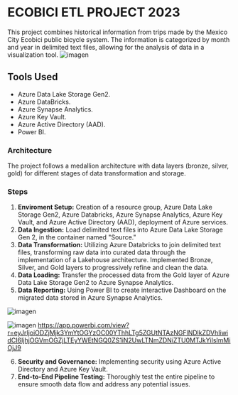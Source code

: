 <h1>ECOBICI ETL PROJECT 2023</h1>

This project combines historical information from trips made by the Mexico City Ecobici public bicycle system. The information is categorized by month and year in delimited text files, allowing for the analysis of data in a visualization tool.</h2>
![imagen](https://github.com/Chakua51/Ecobici/assets/133459446/0e2ef28b-d35e-414f-9b7b-1639d212263e)
<h2>Tools Used</h2>

- Azure Data Lake Storage Gen2.
- Azure DataBricks.
- Azure Synapse Analytics.
- Azure Key Vault.
- Azure Active Directory (AAD).
- Power BI.

<h3>Architecture</h3>

The project follows a medallion architecture with data layers (bronze, silver, gold) for different stages of data transformation and storage.

### Steps
1. **Enviroment Setup:** Creation of a resource group, Azure Data Lake Storage Gen2, Azure Databricks, Azure Synapse Analytics, Azure Key Vault, and Azure Active Directory (AAD), deployment of Azure services.
2. **Data Ingestion:** Load delimited text files into Azure Data Lake Storage Gen 2, in the container named "Source."
3. **Data Transformation:** Utilizing Azure Databricks to join delimited text files, transforming raw data into curated data through the implementation of a Lakehouse architecture. Implemented Bronze, Silver, and Gold layers to progressively refine and clean the data.
4. **Data Loading:**  Transfer the processed data from the Gold layer of Azure Data Lake Storage Gen2 to Azure Synapse Analytics.
5. **Data Reporting:** Using Power BI to create interactive Dashboard on the migrated data stored in Azure Synapse Analytics.

![imagen](https://github.com/Chakua51/Ecobici/assets/133459446/a5ab2a19-e255-40f3-9406-0de21b36c698)

![imagen](https://github.com/Chakua51/Ecobici/assets/133459446/f42355ed-3fd0-4145-8872-74797cfbd435)
https://app.powerbi.com/view?r=eyJrIjoiODZjMjk3YmYtOGYzOC00YThhLTg5ZGUtNTAzNGFlNDlkZDVhIiwidCI6IjhjOGVmOGZjLTEyYWEtNGQ0ZS1iN2UwLTNmZDNiZTU0MTJkYiIsImMiOjJ9

6. **Security and Governance:** Implementing security using Azure Active Directory and Azure Key Vault.
7. **End-to-End Pipeline Testing:** Thoroughly test the entire pipeline to ensure smooth data flow and address any potential issues.





